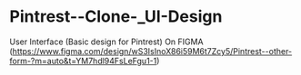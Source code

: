 # Pintrest--Clone-_UI-Design
User Interface (Basic design for Pintrest) On FIGMA
(https://www.figma.com/design/wS3IsInoX86i59M6t7Zcy5/Pintrest--other-form-?m=auto&t=YM7hdl94FsLeFgu1-1)
